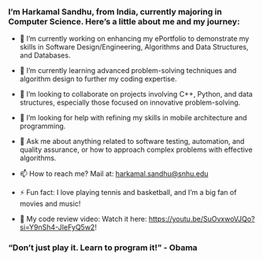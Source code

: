 ### I’m Harkamal Sandhu, from India, currently majoring in Computer Science. Here’s a little about me and my journey:

+ 🔭 I’m currently working on enhancing my ePortfolio to demonstrate my skills in Software Design/Engineering, Algorithms and Data Structures, and Databases.
+ 🌱 I’m currently learning advanced problem-solving techniques and algorithm design to further my coding expertise.
+ 👯 I’m looking to collaborate on projects involving C++, Python, and data structures, especially those focused on innovative problem-solving.
+ 🤔 I’m looking for help with refining my skills in mobile architecture and programming.
+ 💬 Ask me about anything related to software testing, automation, and quality assurance, or how to approach complex problems with effective algorithms.
+ 📫 How to reach me? Mail at: harkamal.sandhu@snhu.edu
+ ⚡ Fun fact: I love playing tennis and basketball, and I’m a big fan of movies and music!

+ 🎥 My code review video: Watch it here: https://youtu.be/SuOvxwoVJQo?si=Y9nSh4-JIeFyQ5w2!

### “Don’t just play it. Learn to program it!” - Obama




